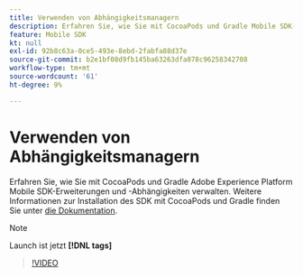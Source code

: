 ```yaml
---
title: Verwenden von Abhängigkeitsmanagern
description: Erfahren Sie, wie Sie mit CocoaPods und Gradle Mobile SDK-Erweiterungen und -Abhängigkeiten verwalten können.
feature: Mobile SDK
kt: null
exl-id: 92b8c63a-0ce5-493e-8ebd-2fabfa88d37e
source-git-commit: b2e1bf08d9fb145ba63263dfa078c96258342708
workflow-type: tm+mt
source-wordcount: '61'
ht-degree: 9%

---
```


# Verwenden von Abhängigkeitsmanagern

Erfahren Sie, wie Sie mit CocoaPods und Gradle Adobe Experience Platform Mobile SDK-Erweiterungen und -Abhängigkeiten verwalten. Weitere Informationen zur Installation des SDK mit CocoaPods und Gradle finden Sie unter [die Dokumentation](https://developer.adobe.com/client-sdks/documentation/getting-started/get-the-sdk/).

>[!NOTE]
>
> Launch ist jetzt **[!DNL tags]**

>[!VIDEO](https://video.tv.adobe.com/v/26263/?quality=12&learn=on)
